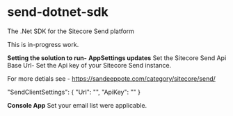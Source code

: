 # send-dotnet-sdk
The .Net SDK for the Sitecore Send platform

This is in-progress work.

**Setting the solution to run-**
**AppSettings updates**
Set the Sitecore Send Api Base Url-
Set the Api key of your Sitecore Send instance.

For more detials see - https://sandeeppote.com/category/sitecore/send/

  "SendClientSettings": {
    "Url": "",
    "ApiKey": ""
  }

**Console App**
Set your email list were applicable.
